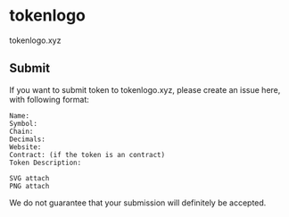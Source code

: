 # tokenlogo
tokenlogo.xyz

## Submit

If you want to submit token to tokenlogo.xyz, please create an issue here, with following format:

```
Name:
Symbol:
Chain:
Decimals:
Website:
Contract: (if the token is an contract)
Token Description:

SVG attach
PNG attach
```

We do not guarantee that your submission will definitely be accepted.



